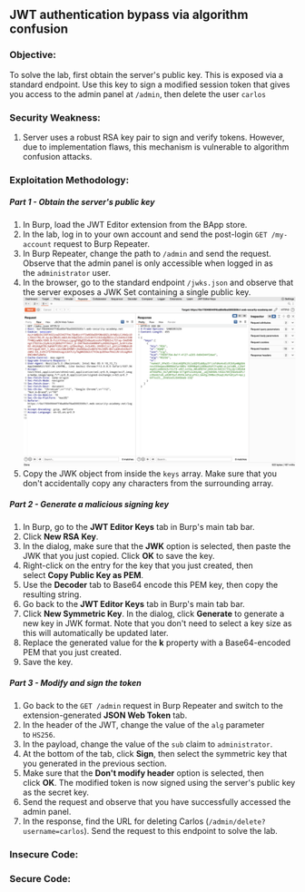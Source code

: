 ## JWT authentication bypass via algorithm confusion

### Objective:
To solve the lab, first obtain the server's public key. This is exposed via a standard endpoint. Use this key to sign a modified session token that gives you access to the admin panel at `/admin`, then delete the user `carlos`

### Security Weakness:
1. Server uses a robust RSA key pair to sign and verify tokens. However, due to implementation flaws, this mechanism is vulnerable to algorithm confusion attacks.

### Exploitation Methodology:
##### Part 1 - Obtain the server's public key
1.  In Burp, load the JWT Editor extension from the BApp store.
2.  In the lab, log in to your own account and send the post-login `GET /my-account` request to Burp Repeater.
3.  In Burp Repeater, change the path to `/admin` and send the request. Observe that the admin panel is only accessible when logged in as the `administrator` user.
4.  In the browser, go to the standard endpoint `/jwks.json` and observe that the server exposes a JWK Set containing a single public key.
![](./Images/ec08508f85b37e82264695b07233892e.png)
5.  Copy the JWK object from inside the `keys` array. Make sure that you don't accidentally copy any characters from the surrounding array.

##### Part 2 - Generate a malicious signing key
1.  In Burp, go to the **JWT Editor Keys** tab in Burp's main tab bar.
2.  Click **New RSA Key**.
3.  In the dialog, make sure that the **JWK** option is selected, then paste the JWK that you just copied. Click **OK** to save the key.
4.  Right-click on the entry for the key that you just created, then select **Copy Public Key as PEM**.
5.  Use the **Decoder** tab to Base64 encode this PEM key, then copy the resulting string.
6.  Go back to the **JWT Editor Keys** tab in Burp's main tab bar.
7.  Click **New Symmetric Key**. In the dialog, click **Generate** to generate a new key in JWK format. Note that you don't need to select a key size as this will automatically be updated later.
8.  Replace the generated value for the **k** property with a Base64-encoded PEM that you just created.
9.  Save the key.

##### Part 3 - Modify and sign the token
1.  Go back to the `GET /admin` request in Burp Repeater and switch to the extension-generated **JSON Web Token** tab.
2.  In the header of the JWT, change the value of the `alg` parameter to `HS256`.
3.  In the payload, change the value of the `sub` claim to `administrator`.
4.  At the bottom of the tab, click **Sign**, then select the symmetric key that you generated in the previous section.
5.  Make sure that the **Don't modify header** option is selected, then click **OK**. The modified token is now signed using the server's public key as the secret key.
6.  Send the request and observe that you have successfully accessed the admin panel.
7.  In the response, find the URL for deleting Carlos (`/admin/delete?username=carlos`). Send the request to this endpoint to solve the lab.

### Insecure Code:

### Secure Code:
